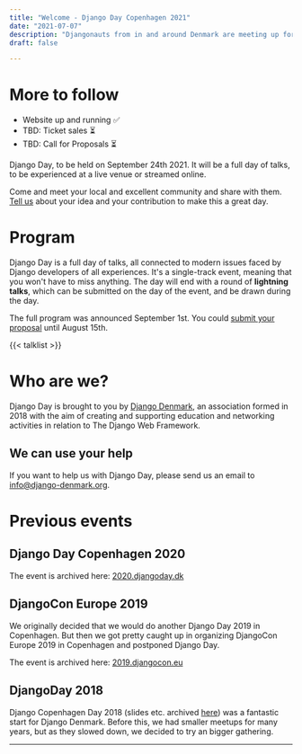 ```yaml
---
title: "Welcome - Django Day Copenhagen 2021"
date: "2021-07-07"
description: "Djangonauts from in and around Denmark are meeting up for the second edition of Django Day Copenhagen, September 24th 2021"
draft: false

---
```


# More to follow

* Website up and running ✅
* TBD: Ticket sales ⏳
* TBD: Call for Proposals ⏳

Django Day, to be held on September 24th 2021. It will be a full day of talks,
to be experienced at a live venue or streamed online.

Come and meet your local and excellent community and share with them.
[Tell us](/cfp/) about your idea and your contribution to make this a great day.

<div style="clear: both"></div>


# Program


Django Day is a full day of talks, all connected to modern issues faced
by Django developers of all experiences. It's a single-track
event, meaning that you won't have to miss anything. The day will end
with a round of **lightning talks**, which can be submitted on the day of the event,
and be drawn during the day.

The full program was announced September 1st. You could
[submit your proposal](/cfp/) until August 15th.

{{< talklist >}}

# Who are we?

Django Day is brought to you by [Django Denmark](https://www.django-denmark.org/),
an association formed in 2018 with the aim of creating and supporting education
and networking activities in relation to The Django Web Framework.

## We can use your help

If you want to help us with Django Day, please send us an email to
[info@django-denmark.org](mailto:info@django-denmark.org).

# Previous events

## Django Day Copenhagen 2020

The event is archived here: [2020.djangoday.dk](https://2020.djangoday.dk)

## DjangoCon Europe 2019

We originally decided that we would do another Django Day 2019 in Copenhagen.
But then we got pretty caught up in organizing DjangoCon Europe 2019 in
Copenhagen and postponed Django Day.

The event is archived here: [2019.djangocon.eu](https://2019.djangocon.eu)

## DjangoDay 2018

Django Copenhagen Day 2018 (slides etc. archived [here](https://2018.djangoday.dk/))
was a fantastic start for Django Denmark. Before this, we had smaller meetups
for many years, but as they slowed down, we decided to try an bigger
gathering.

<hr>
